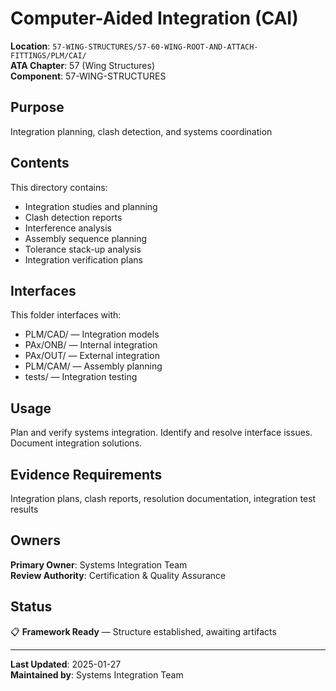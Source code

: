 # Computer-Aided Integration (CAI)

**Location**: `57-WING-STRUCTURES/57-60-WING-ROOT-AND-ATTACH-FITTINGS/PLM/CAI/`  
**ATA Chapter**: 57 (Wing Structures)  
**Component**: 57-WING-STRUCTURES

## Purpose

Integration planning, clash detection, and systems coordination

## Contents

This directory contains:

- Integration studies and planning
- Clash detection reports
- Interference analysis
- Assembly sequence planning
- Tolerance stack-up analysis
- Integration verification plans

## Interfaces

This folder interfaces with:

- PLM/CAD/ — Integration models
- PAx/ONB/ — Internal integration
- PAx/OUT/ — External integration
- PLM/CAM/ — Assembly planning
- tests/ — Integration testing

## Usage

Plan and verify systems integration. Identify and resolve interface issues. Document integration solutions.

## Evidence Requirements

Integration plans, clash reports, resolution documentation, integration test results

## Owners

**Primary Owner**: Systems Integration Team  
**Review Authority**: Certification & Quality Assurance

## Status

📋 **Framework Ready** — Structure established, awaiting artifacts

---

**Last Updated**: 2025-01-27  
**Maintained by**: Systems Integration Team
